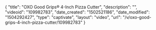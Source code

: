 {
    "title": "OXO Good Grips&reg; 4-Inch Pizza Cutter",
    "description": "",
    "videoid": "109982783",
    "date_created": "1502521186",
    "date_modified": "1504292427",
    "type": "captivate",
    "layout": "video",
    "url": "\/v\/oxo-good-grips-4-inch-pizza-cutter\/109982783"
}